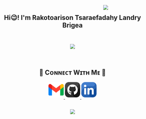 
<div>
  <img align="right" width="30%" src="https://static.vecteezy.com/system/resources/thumbnails/047/155/654/small/cute-owl-cartoon-illustration-vector.jpg">
</div>
<h2 align="center">Hi😉! I'm Rakotoarison Tsaraefadahy Landry Brigea</h2> 

<br />
<p align="center">
    <img src="https://readme-daily-quotes.vercel.app/api?author=Steve%20Maraboli&quote=It%20is%20important%20that%20we%20forgive%20ourselves%20for%20making%20mistakes.%20We%20need%20to%20learn%20from%20our%20errors%20and%20move%20on.&theme=dark&bg_color=220a28&author_color=ffeb95&accent_color=c56a90">
</p>
<br/>
<h2 align="center">🤝 Cᴏɴɴᴇᴄᴛ Wɪᴛʜ Mᴇ 🤝 </h2>
<div align="center">
  
<a href="mailto:rakotorisonlandry@gmail.com" target="_blank">
<img src="./gmail.png" width=50 height=50 alt="rakotorisonlandry@gmail.com" style="margin-bottom: 5px;" />
</a>


<a href="https://github.com/rakotoarisonlandry" target="_blank">
<img src="./github.png" width=50 height=50 alt="rakotoarisonlandry" style="margin-bottom: 5px;" />
</a>

<a href="https://www.linkedin.com/in/tsaraefadahy-landry-rakotoarison-224578265/" target="_blank">
<img src="./linkedin.png" width=50 height=50 alt="linkedin" style="margin-bottom: 5px;" />
</a>
</div>
<br/>


<!--Footer--> 
<p align="center">
  <img src="https://capsule-render.vercel.app/api?type=waving&color=gradient&height=65&section=footer"/>
</p>

